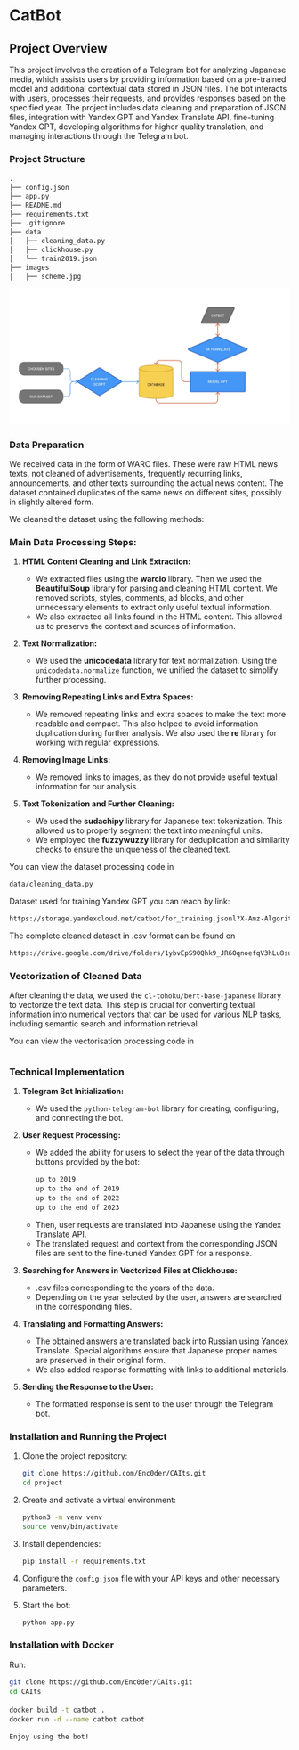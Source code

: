 # CatBot

## Project Overview 

This project involves the creation of a Telegram bot for analyzing Japanese media, which assists users by providing information based on a pre-trained model and additional contextual data stored in JSON files. The bot interacts with users, processes their requests, and provides responses based on the specified year. The project includes data cleaning and preparation of JSON files, integration with Yandex GPT and Yandex Translate API, fine-tuning Yandex GPT, developing algorithms for higher quality translation, and managing interactions through the Telegram bot.

### Project Structure

```
.
├── config.json
├── app.py
├── README.md
├── requirements.txt
├── .gitignore
├── data
│   ├── cleaning_data.py
│   ├── clickhouse.py
│   └── train2019.json
├── images
│   ├── scheme.jpg
```
![Project Structure](images/scheme.jpeg)

### Data Preparation

We received data in the form of WARC files. These were raw HTML news texts, not cleaned of advertisements, frequently recurring links, announcements, and other texts surrounding the actual news content. The dataset contained duplicates of the same news on different sites, possibly in slightly altered form.

We cleaned the dataset using the following methods:

### Main Data Processing Steps:

1. **HTML Content Cleaning and Link Extraction:**
   - We extracted files using the **warcio** library. Then we used the **BeautifulSoup** library for parsing and cleaning HTML content. We removed scripts, styles, comments, ad blocks, and other unnecessary elements to extract only useful textual information.
   - We also extracted all links found in the HTML content. This allowed us to preserve the context and sources of information.

2. **Text Normalization:**
   - We used the **unicodedata** library for text normalization. Using the `unicodedata.normalize` function, we unified the dataset to simplify further processing.

3. **Removing Repeating Links and Extra Spaces:**
   - We removed repeating links and extra spaces to make the text more readable and compact. This also helped to avoid information duplication during further analysis. We also used the **re** library for working with regular expressions.

4. **Removing Image Links:**
   - We removed links to images, as they do not provide useful textual information for our analysis.

5. **Text Tokenization and Further Cleaning:**
   - We used the **sudachipy** library for Japanese text tokenization. This allowed us to properly segment the text into meaningful units.
   - We employed the **fuzzywuzzy** library for deduplication and similarity checks to ensure the uniqueness of the cleaned text.


You can view the dataset processing code in
```sh
data/cleaning_data.py
```
Dataset used for training Yandex GPT you can reach by link: 

```sh
https://storage.yandexcloud.net/catbot/for_training.jsonl?X-Amz-Algorithm=AWS4-HMAC-SHA256&X-Amz-Credential=YCAJEStKDceLdEPwnh0Yw2qOl%2F20240621%2Fru-central1%2Fs3%2Faws4_request&X-Amz-Date=20240621T102832Z&X-Amz-Expires=2592000&X-Amz-Signature=768CCD90746BE7C29887620216283CBC63CD2D24123C1569BAFDBCA25EBDA070&X-Amz-SignedHeaders=host
```

The complete cleaned dataset in .csv format can be found on
```sh
https://drive.google.com/drive/folders/1ybvEpS90Qhk9_JR6OqnoefqV3hLu8suI?usp=sharing
```

### Vectorization of Cleaned Data

After cleaning the data, we used the `cl-tohoku/bert-base-japanese` library to vectorize the text data. This step is crucial for converting textual information into numerical vectors that can be used for various NLP tasks, including semantic search and information retrieval.


You can view the vectorisation processing code in

```sh

```

### Technical Implementation

1. **Telegram Bot Initialization:**
   - We used the `python-telegram-bot` library for creating, configuring, and connecting the bot.

2. **User Request Processing:**
   - We added the ability for users to select the year of the data through buttons provided by the bot:
     ```sh
     up to 2019
     up to the end of 2019
     up to the end of 2022
     up to the end of 2023
     ```
   - Then, user requests are translated into Japanese using the Yandex Translate API.
   - The translated request and context from the corresponding JSON files are sent to the fine-tuned Yandex GPT for a response.

3. **Searching for Answers in Vectorized Files at Clickhouse:**
   - .csv files corresponding to the years of the data.
   - Depending on the year selected by the user, answers are searched in the corresponding files.

4. **Translating and Formatting Answers:**
   - The obtained answers are translated back into Russian using Yandex Translate. Special algorithms ensure that Japanese proper names are preserved in their original form.
   - We also added response formatting with links to additional materials.

5. **Sending the Response to the User:**
   - The formatted response is sent to the user through the Telegram bot.

### Installation and Running the Project

1. Clone the project repository:

   ```sh
   git clone https://github.com/Enc0der/CAIts.git
   cd project
   ```

2. Create and activate a virtual environment:

   ```sh
   python3 -m venv venv
   source venv/bin/activate
   ```

3. Install dependencies:

   ```sh
   pip install -r requirements.txt
   ```

4. Configure the `config.json` file with your API keys and other necessary parameters.

5. Start the bot:

   ```sh
   python app.py
   ```


### Installation with Docker

Run:

   ```sh
git clone https://github.com/Enc0der/CAIts.git
cd CAIts

docker build -t catbot .
docker run -d --name catbot catbot
  ```

   ```sh
Enjoy using the bot!
   ```
